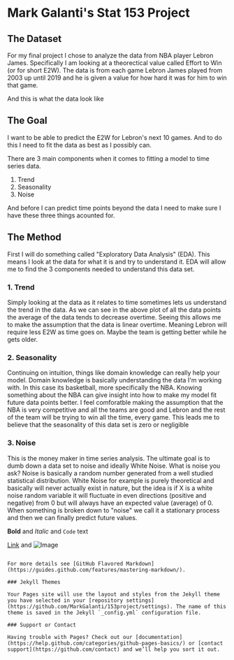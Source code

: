 # Mark Galanti's Stat 153 Project
## The Dataset
For my final project I chose to analyze the data from NBA player Lebron James. Specifically I am looking at a theorectical value called Effort to Win (or for short E2W). The data is from each game Lebron James played from 2003 up until 2019 and he is given a value for how hard it was for him to win that game. 

And this is what the data look like 



## The Goal
I want to be able to predict the E2W for Lebron's next 10 games. And to do this I need to fit the data as best as I possibly can. 

There are 3 main components when it comes to fitting a model to time series data.
1. Trend
2. Seasonality
3. Noise

And before I can predict time points beyond the data I need to make sure I have these three things acounted for.

## The Method
First I will do something called "Exploratory Data Analysis" (EDA). This means I look at the data for what it is and try to understand it. EDA will allow me to find the 3 components needed to understand this data set.

### 1. Trend
Simply looking at the data as it relates to time sometimes lets us understand the trend in the data. As we can see in the above plot of all the data points the average of the data tends to decrease overtime. Seeing this allows me to make the assumption that the data is linear overtime. Meaning Lebron will require less E2W as time goes on. Maybe the team is getting better while he gets older.

### 2. Seasonality
Continuing on intuition, things like domain knowledge can really help your model. Domain knowledge is basically understanding the data I'm working with. In this case its basketball, more specifically the NBA. Knowing something about the NBA can give insight into how to make my model fit future data points better. I feel comforatble making the assumption that the NBA is very competitive and all the teams are good and Lebron and the rest of the team will be trying to win all the time, every game. This leads me to believe that the seasonality of this data set is zero or negligible 

### 3. Noise
This is the money maker in time series analysis. The ultimate goal is to dumb down a data set to noise and ideally White Noise. What is noise you ask? Noise is basically a random number generated from a well studied statistical distribution. White Noise for example is purely theoretical and basically will never actually exist in nature, but the idea is if X is a white noise random variable it will fluctuate in even directions (positive and negative) from 0 but will always have an expected value (average) of 0. When something is broken down to "noise" we call it a stationary process and then we can finally predict future values.



**Bold** and _Italic_ and `Code` text

[Link](url) and ![Image](src)
```

For more details see [GitHub Flavored Markdown](https://guides.github.com/features/mastering-markdown/).

### Jekyll Themes

Your Pages site will use the layout and styles from the Jekyll theme you have selected in your [repository settings](https://github.com/MarkGalanti/153project/settings). The name of this theme is saved in the Jekyll `_config.yml` configuration file.

### Support or Contact

Having trouble with Pages? Check out our [documentation](https://help.github.com/categories/github-pages-basics/) or [contact support](https://github.com/contact) and we’ll help you sort it out.
